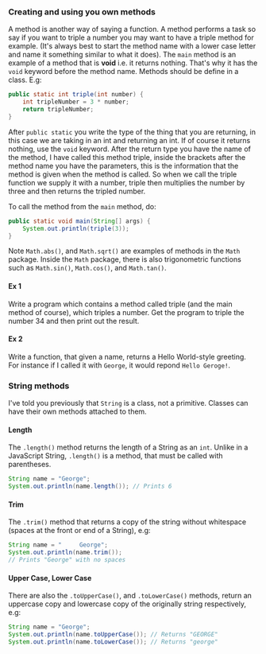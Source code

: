 ### Creating and using you own methods
A method is another way of saying a function.  A method performs a task so say if you want to triple a number you may want to have a triple method for example. (It's always best to start the method name with a lower case letter and name it something similar to what it does). The `main` method is an example of a method that is **void** i.e. it returns nothing. That's why it has the `void` keyword before the method name. Methods should be define in a class. E.g:

```java
public static int triple(int number) {
	int tripleNumber = 3 * number;
	return tripleNumber;
}
```

After `public static` you write the type of the thing that you are returning, in this case we are taking in an int and returning an int. If of course it returns nothing, use the `void` keyword.  After the return type you have the name of the method, I have called this method triple, inside the brackets after the method name you have the parameters, this is the information that the method is given when the method is called.  So when we call the triple function we supply it with a number, triple then multiplies the number by three and then returns the tripled number.

To call the method from the `main` method, do:

```java
public static void main(String[] args) {
	System.out.println(triple(3));
}
```

Note `Math.abs()`, and `Math.sqrt()` are examples of methods in the `Math` package. Inside the `Math` package, there is also trigonometric functions such as `Math.sin()`, `Math.cos()`, and `Math.tan()`.

#### Ex 1
Write a program which contains a method called triple (and the main method of course), which triples a number.  Get the program to triple the number 34 and then print out the result.

#### Ex 2
Write a function, that given a name, returns a Hello World-style greeting. For instance if I called it with `George`, it would repond `Hello Geroge!`.

### String methods
I've told you previously that `String` is a class, not a primitive. Classes can have their own methods attached to them.

#### Length
The `.length()` method returns the length of a String as an `int`. Unlike in a JavaScript String, `.length()` is a method, that must be called with parentheses.

```java
String name = "George";
System.out.println(name.length()); // Prints 6
```

#### Trim
The `.trim()` method that returns a copy of the string without whitespace (spaces at the front or end of a String), e.g:

```java
String name = "     George";
System.out.println(name.trim()); 
// Prints "George" with no spaces
```

#### Upper Case, Lower Case
There are also the `.toUpperCase()`, and `.toLowerCase()` methods, return an uppercase copy and lowercase copy of the originally string respectively, e.g:

```java
String name = "George";
System.out.println(name.toUpperCase()); // Returns "GEORGE"
System.out.println(name.toLowerCase()); // Returns "george"
```

